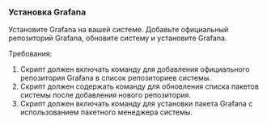 
### Установка Grafana

Установите Grafana на вашей системе. Добавьте официальный репозиторий Grafana, обновите систему и установите Grafana.

Требования:
1. Скрипт должен включать команду для добавления официального репозитория Grafana в список репозиториев системы. 
2. Скрипт должен содержать команду для обновления списка пакетов системы после добавления нового репозитория. 
3. Скрипт должен включать команду для установки пакета Grafana с использованием пакетного менеджера системы.